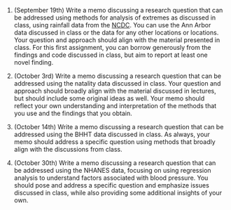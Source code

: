 1. (September 19th) Write a memo discussing a research question that can
be addressed using methods for analysis of extremes as discussed in class, using
rainfall data from the [NCDC](https://www.ncei.noaa.gov/access/search/data-search/daily-summaries).
You can use the Ann Arbor data discussed in class or the data for any other locations
or locations.  Your question and approach should align with the material presented in
class.  For this first assignment, you can borrow generously from the findings and code discussed in class, but
aim to report at least one novel finding.

2. (October 3rd) Write a memo discussing a research question that can be
addressed using the natality data discussed in class.  Your question and
approach should broadly align with the material discussed in lectures, but
should include some original ideas as well.  Your memo should reflect
your own understanding and interpretation of the methods that you use
and the findings that you obtain.

3. (October 14th) Write a memo discussing a research question that can be
addressed using the BHHT data discussed in class.  As always, your memo
should address a specific question using methods that broadly align with
the discussions from class.

4. (October 30th) Write a memo discussing a research question that can be
addressed using the NHANES data, focusing on using regression analysis
to understand factors associated with blood pressure.  You should pose
and address a specific question and emphasize issues discussed in class,
while also providing some additional insights of your own.
